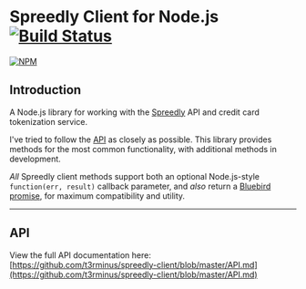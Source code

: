 # Spreedly Client for Node.js [![Build Status](https://travis-ci.org/t3rminus/spreedly-client.svg?branch=master)](https://travis-ci.org/t3rminus/spreedly-client)

[![NPM](https://nodei.co/npm/spreedly-client.png)](https://nodei.co/npm/spreedly-client/)

## Introduction
A Node.js library for working with the [Spreedly](https://spreedly.com/) API and credit card tokenization service.

I've tried to follow the [API](https://docs.spreedly.com/reference/api/v1/) as closely as possible.
This library provides methods for the most common functionality, with additional methods in development.

_All_ Spreedly client methods support both an optional Node.js-style
`function(err, result)` callback parameter, and _also_ return a 
[Bluebird promise](https://github.com/petkaantonov/bluebird), for maximum compatibility and utility.

***

## API

View the full API documentation here: [https://github.com/t3rminus/spreedly-client/blob/master/API.md](https://github.com/t3rminus/spreedly-client/blob/master/API.md)
